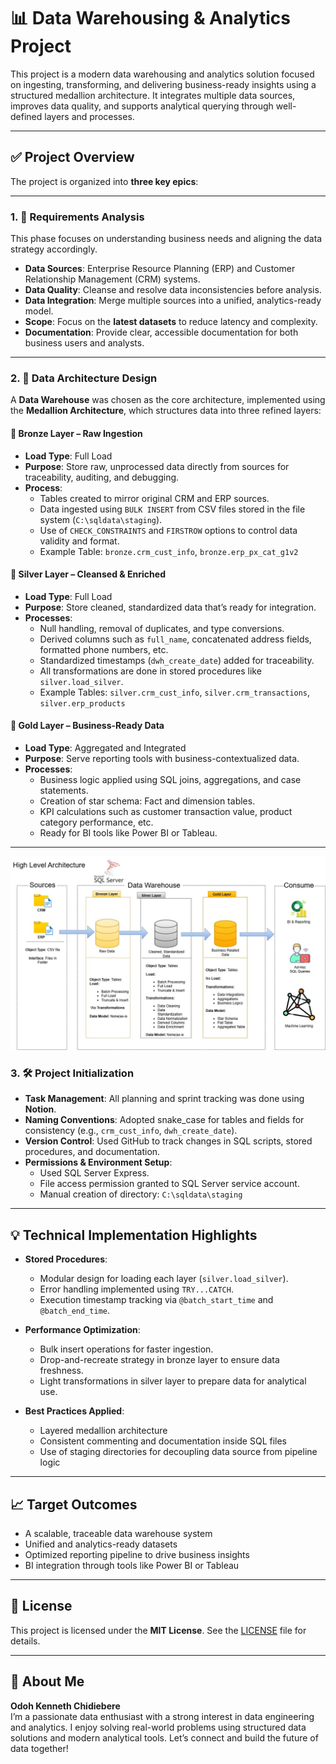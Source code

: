 # 📊 Data Warehousing & Analytics Project

This project is a modern data warehousing and analytics solution focused on ingesting, transforming, and delivering business-ready insights using a structured medallion architecture. It integrates multiple data sources, improves data quality, and supports analytical querying through well-defined layers and processes.

---

## ✅ Project Overview

The project is organized into **three key epics**:

---

### 1. 📌 Requirements Analysis

This phase focuses on understanding business needs and aligning the data strategy accordingly.

- **Data Sources**: Enterprise Resource Planning (ERP) and Customer Relationship Management (CRM) systems.  
- **Data Quality**: Cleanse and resolve data inconsistencies before analysis.  
- **Data Integration**: Merge multiple sources into a unified, analytics-ready model.  
- **Scope**: Focus on the **latest datasets** to reduce latency and complexity.  
- **Documentation**: Provide clear, accessible documentation for both business users and analysts.

---

### 2. 🧱 Data Architecture Design

A **Data Warehouse** was chosen as the core architecture, implemented using the **Medallion Architecture**, which structures data into three refined layers:

#### 🥉 Bronze Layer – Raw Ingestion
- **Load Type**: Full Load  
- **Purpose**: Store raw, unprocessed data directly from sources for traceability, auditing, and debugging.  
- **Process**:
  - Tables created to mirror original CRM and ERP sources.
  - Data ingested using `BULK INSERT` from CSV files stored in the file system (`C:\sqldata\staging`).
  - Use of `CHECK_CONSTRAINTS` and `FIRSTROW` options to control data validity and format.
  - Example Table: `bronze.crm_cust_info`, `bronze.erp_px_cat_g1v2`

#### 🥈 Silver Layer – Cleansed & Enriched
- **Load Type**: Full Load  
- **Purpose**: Store cleaned, standardized data that’s ready for integration.  
- **Processes**:
  - Null handling, removal of duplicates, and type conversions.
  - Derived columns such as `full_name`, concatenated address fields, formatted phone numbers, etc.
  - Standardized timestamps (`dwh_create_date`) added for traceability.
  - All transformations are done in stored procedures like `silver.load_silver`.
  - Example Tables: `silver.crm_cust_info`, `silver.crm_transactions`, `silver.erp_products`

#### 🥇 Gold Layer – Business-Ready Data
- **Load Type**: Aggregated and Integrated  
- **Purpose**: Serve reporting tools with business-contextualized data.  
- **Processes**:
  - Business logic applied using SQL joins, aggregations, and case statements.
  - Creation of star schema: Fact and dimension tables.
  - KPI calculations such as customer transaction value, product category performance, etc.
  - Ready for BI tools like Power BI or Tableau.

---
![High Level Architecture](docs/high_level_architecture.jpg)


### 3. 🛠️ Project Initialization

- **Task Management**: All planning and sprint tracking was done using **Notion**.
- **Naming Conventions**: Adopted snake_case for tables and fields for consistency (e.g., `crm_cust_info`, `dwh_create_date`).
- **Version Control**: Used GitHub to track changes in SQL scripts, stored procedures, and documentation.
- **Permissions & Environment Setup**:
  - Used SQL Server Express.
  - File access permission granted to SQL Server service account.
  - Manual creation of directory: `C:\sqldata\staging`

---

## 💡 Technical Implementation Highlights

- **Stored Procedures**: 
  - Modular design for loading each layer (`silver.load_silver`).
  - Error handling implemented using `TRY...CATCH`.
  - Execution timestamp tracking via `@batch_start_time` and `@batch_end_time`.

- **Performance Optimization**:
  - Bulk insert operations for faster ingestion.
  - Drop-and-recreate strategy in bronze layer to ensure data freshness.
  - Light transformations in silver layer to prepare data for analytical use.

- **Best Practices Applied**:
  - Layered medallion architecture
  - Consistent commenting and documentation inside SQL files
  - Use of staging directories for decoupling data source from pipeline logic

---

## 📈 Target Outcomes

- A scalable, traceable data warehouse system  
- Unified and analytics-ready datasets  
- Optimized reporting pipeline to drive business insights  
- BI integration through tools like Power BI or Tableau

---

## 📄 License

This project is licensed under the **MIT License**. See the [LICENSE](LICENSE) file for details.

---

## 🙋 About Me

**Odoh Kenneth Chidiebere**  
I’m a passionate data enthusiast with a strong interest in data engineering and analytics. I enjoy solving real-world problems using structured data solutions and modern analytical tools. Let’s connect and build the future of data together!
